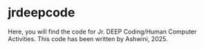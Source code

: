 # jrdeepcode
Here, you will find the code for Jr. DEEP Coding/Human Computer Activities. This code has been written by Ashwini, 2025.
